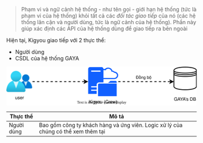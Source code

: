 > Phạm vi và ngữ cảnh hệ thống - như tên gọi - giới hạn hệ thống (tức là phạm vi của hệ thống) khỏi tất cả các _đối tác giao tiếp_ của nó (các hệ thống lân cận và người dùng, tức là ngữ cảnh của hệ thống). Phần này giúp xác định các API của hệ thống dùng để giao tiếp ra bên ngoài


Hiện tại, Kigyou giao tiếp với 2 thực thể: 
- Người dùng 
- CSDL của hệ thống GAYA


![](../_assets/system_scope_and_context.svg)


| Thực thể   | Mô tả                                                                                  |
| ---------- | -------------------------------------------------------------------------------------- |
| Người dùng | Bao gồm công ty khách hàng và ứng viên. Logic xử lý của chúng có thể xem thêm tại []() |
